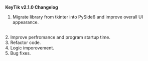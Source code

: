 **KeyTik v2.1.0 Changelog**
<br>
1. Migrate library from tkinter into PySide6 and improve overall UI appearance.
<br>
2. Improve perfromance and program startup time.
<br>
3. Refactor code.
<br>
4. Logic imporovement.
<br>
5. Bug fixes.
